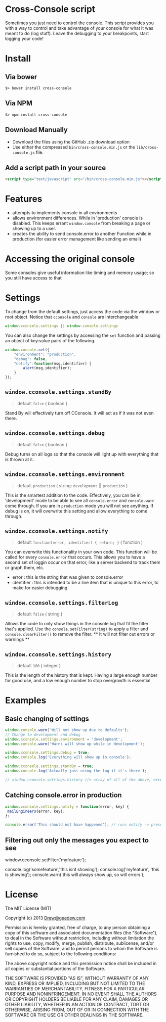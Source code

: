 # Cross-Console script
Sometimes you just need to control the console. This script provides you with a way to control and take advantage of your console for what it was meant to do (log stuff). Leave the debugging to your breakpoints, start logging your code!

# Install

## Via bower
```
$> bower install cross-console 
```

## Via NPM
```
$> npm install cross-console
```

## Download Manually

* Download the files using the GitHub .zip download option
* Use either the compressed `bin/cross-console.min.js` or the `lib/cross-console.js` file.

## Add a script path in your source
```html
<script type="text/javascript" src="/bin/cross-console.min.js"></script>
```

# Features
 - attempts to implements console in all environments
 - allows environment differences. While in 'production' console is disabled. This keeps errant `window.console` from breaking a page or showing up to a user.
 - creates the ability to send console.error to another Function while in production (for easier error management like sending an email)

# Accessing the original console
Some consoles give useful information like timing and memory usage; so you still have access to that

# Settings
To change from the default settings, just access the code via the window or root object. Notice that `cconsole` and `console` are interchangeable
```js
window.cconsole.settings || window.console.settings
```

You can also change the settings by accessing the `set` function and passing an object of key:value pairs of the following.
```js
window.console.set({
	"environment": "production",
	"debug": false,
	"notify":function(msg,identifier) {
		alert(msg,identifier);
	}
});
```

## `window.cconsole.settings.standBy`
>default `false` ( boolean )

Stand By will effectively turn off CConsole. It will act as if it was not even there.

## `window.cconsole.settings.debug`
>default `false` ( boolean )

Debug turns on all logs so that the console will light up with everything that is thrown at it.

## `window.cconsole.settings.environment`
>default `production` ( string: `development` || `production` )

This is the smartest addition to the code. Effectively, you can be in 'development' mode to be able to see all `console.error` and `console.warn` come through. If you are in `production` mode you will not see anything. If debug is on, it will overwrite this setting and allow everything to come through.

## `window.cconsole.settings.notify`
>default `function(error, identifier) { return; }` ( function )


You can overwrite this functionality in your own code. This function will be called for every `console.error` that occurs. This allows you to have a second set of loggin occur on that error, like a server backend to track them or graph them, etc.

 - error : this is the string that was given to console.error
 - identifier : this is intended to be a line item that is unique to this error, to make for easier debugging.

## `window.cconsole.settings.filterLog`
>default `false` ( string )

Allows the code to only show things in the console log that fit the filter that's applied. Use the `console.setFilter(string)` to apply a filter and `console.clearFilter()` to remove the filter. ** It will not filter out errors or warnings **

## `window.cconsole.settings.history`
>default `100` ( integer )

This is the length of the history that is kept. Having a large enough number for good use, and a low enough number to stop overgrowth is essential

# Examples

## Basic changing of settings
```js
window.console.warn('Will not show up due to defaults');
// Change to development and debug
window.cconsole.settings.environment = 'development';
window.console.warn('Warns will show up while in development');

window.cconsole.settings.debug = true;
window.console.log('Everything will show up in console');

window.cconsole.settings.standBy = true;
window.console.log('Actually just using the log if it`s there');

// window.cconsole.settings.history //> array of all of the above, except the last console log because standBy was turned on
```

## Catching console.error in production
```js
window.cconsole.settings.notify = function(error, key) {
 mailEngineers(error, key);
};

console.error('This should not have happened'); // runs notify -> presumably sends emails to engineers
```

## Filtering out only the messages you expect to see
window.cconsole.setFilter('myfeature');

console.log('somefeature','this isnt showing');
console.log('myfeature', 'this is showing');
console.warn('this will always show up, so will errors');


# License
The MIT License (MIT)

Copyright (c) 2013 Drew@geedew.com 

Permission is hereby granted, free of charge, to any person obtaining a copy of
this software and associated documentation files (the "Software"), to deal in
the Software without restriction, including without limitation the rights to
use, copy, modify, merge, publish, distribute, sublicense, and/or sell copies of
the Software, and to permit persons to whom the Software is furnished to do so,
subject to the following conditions:

The above copyright notice and this permission notice shall be included in all
copies or substantial portions of the Software.

THE SOFTWARE IS PROVIDED "AS IS", WITHOUT WARRANTY OF ANY KIND, EXPRESS OR
IMPLIED, INCLUDING BUT NOT LIMITED TO THE WARRANTIES OF MERCHANTABILITY, FITNESS
FOR A PARTICULAR PURPOSE AND NONINFRINGEMENT. IN NO EVENT SHALL THE AUTHORS OR
COPYRIGHT HOLDERS BE LIABLE FOR ANY CLAIM, DAMAGES OR OTHER LIABILITY, WHETHER
IN AN ACTION OF CONTRACT, TORT OR OTHERWISE, ARISING FROM, OUT OF OR IN
CONNECTION WITH THE SOFTWARE OR THE USE OR OTHER DEALINGS IN THE SOFTWARE.
